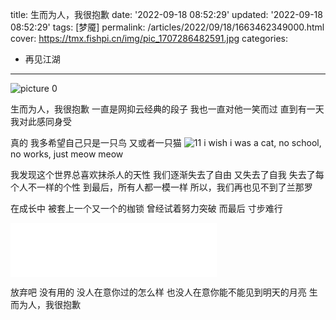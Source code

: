 title: 生而为人，我很抱歉
date: '2022-09-18 08:52:29'
updated: '2022-09-18 08:52:29'
tags: [梦魇]
permalink: /articles/2022/09/18/1663462349000.html
cover: https://tmx.fishpi.cn/img/pic_1707286482591.jpg
categories: 
- 再见江湖
---
![picture 0](https://tmx.fishpi.cn/img/pic_1707286482591.jpg)  

生而为人，我很抱歉
一直是网抑云经典的段子
我也一直对他一笑而过
直到有一天
我对此感同身受

真的
我多希望自己只是一只鸟
又或者一只猫
![11](https://tmx.fishpi.cn/img/ceeb653ely8gxsnedf0agj20b10av3yo.jpg)
i wish i was a cat, 
no school, no works, 
just meow meow

我发现这个世界总喜欢抹杀人的天性
我们逐渐失去了自由
又失去了自我
失去了每个人不一样的个性
到最后，所有人都一模一样
所以，我们再也见不到了兰那罗

在成长中
被套上一个又一个的枷锁
曾经试着努力突破
而最后
寸步难行
<iframe frameborder="no" border="0" marginwidth="0" marginheight="0" width=330 height=86 src="//music.163.com/outchain/player?type=2&id=30871154&auto=0&height=66"></iframe>

放弃吧
没有用的
没人在意你过的怎么样
也没人在意你能不能见到明天的月亮
生而为人，我很抱歉
